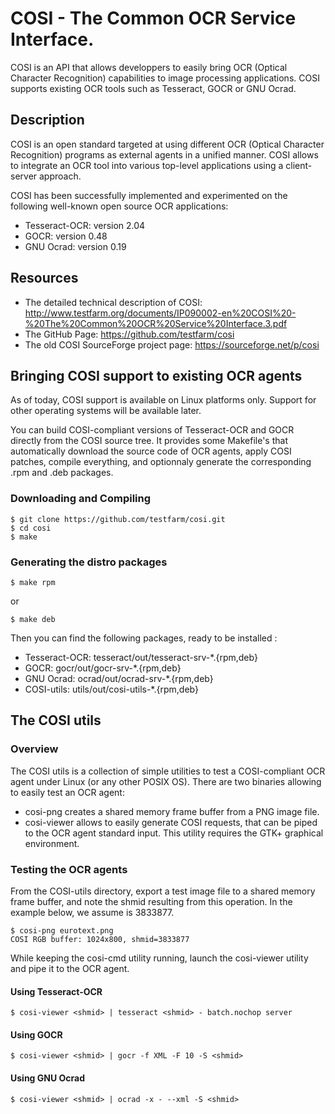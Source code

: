 # COSI - The Common OCR Service Interface.
COSI is an API that allows developpers to easily bring OCR (Optical Character Recognition)
capabilities to image processing applications.
COSI supports existing OCR tools such as Tesseract, GOCR or GNU Ocrad.


## Description
COSI is an open standard targeted at using different OCR (Optical Character Recognition) programs as external agents in a unified manner. COSI allows to integrate an OCR tool into various top-level applications using a client-server approach.

COSI has been successfully implemented and experimented on the following well-known open source OCR applications:
- Tesseract-OCR: version 2.04
- GOCR: version 0.48
- GNU Ocrad: version 0.19

## Resources
- The detailed technical description of COSI: http://www.testfarm.org/documents/IP090002-en%20COSI%20-%20The%20Common%20OCR%20Service%20Interface.3.pdf
- The GitHub Page: https://github.com/testfarm/cosi
- The old COSI SourceForge project page: https://sourceforge.net/p/cosi

## Bringing COSI support to existing OCR agents
As of today, COSI support is available on Linux platforms only.
Support for other operating systems will be available later.

You can build COSI-compliant versions of Tesseract-OCR and GOCR
directly from the COSI source tree. It provides some Makefile's
that automatically download the source code of OCR agents,
apply COSI patches, compile everything, and optionnaly generate
the corresponding .rpm and .deb packages.

### Downloading and Compiling
```
$ git clone https://github.com/testfarm/cosi.git
$ cd cosi
$ make
```

### Generating the distro packages
```
$ make rpm
```
or
```
$ make deb
```

Then you can find the following packages, ready to be installed :
- Tesseract-OCR: tesseract/out/tesseract-srv-*.{rpm,deb}
- GOCR: gocr/out/gocr-srv-*.{rpm,deb}
- GNU Ocrad: ocrad/out/ocrad-srv-*.{rpm,deb}
- COSI-utils: utils/out/cosi-utils-*.{rpm,deb}

## The COSI utils
### Overview
The COSI utils is a collection of simple utilities to test a
COSI-compliant OCR agent under Linux (or any other POSIX OS).
There are two binaries allowing to easily test an OCR agent:
- cosi-png creates a shared memory frame buffer from a PNG image file.
- cosi-viewer allows to easily generate COSI requests, that can be piped to the OCR agent standard input. This utility requires the GTK+ graphical environment.

### Testing the OCR agents
From the COSI-utils directory, export a test image file to a shared
memory frame buffer, and note the shmid resulting from this operation.
In the example below, we assume <shmid> is 3833877.
```
$ cosi-png eurotext.png
COSI RGB buffer: 1024x800, shmid=3833877
```

While keeping the cosi-cmd utility running, launch the cosi-viewer utility and pipe it to the OCR agent.

#### Using Tesseract-OCR
```
$ cosi-viewer <shmid> | tesseract <shmid> - batch.nochop server
```

#### Using GOCR
```
$ cosi-viewer <shmid> | gocr -f XML -F 10 -S <shmid>
```

#### Using GNU Ocrad
```
$ cosi-viewer <shmid> | ocrad -x - --xml -S <shmid>
```
